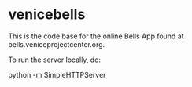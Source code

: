 # venicebells

This is the code base for the online Bells App found at bells.veniceprojectcenter.org.

To run the server locally, do:

python -m SimpleHTTPServer
